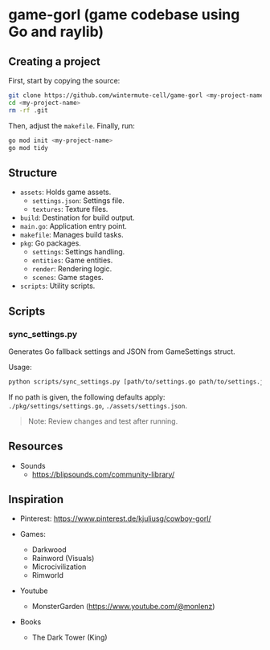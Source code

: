 <!-- LTeX: language=en-US -->
# game-gorl (game codebase using Go and raylib)
## Creating a project
First, start by copying the source:
```bash
git clone https://github.com/wintermute-cell/game-gorl <my-project-name>
cd <my-project-name>
rm -rf .git
```
Then, adjust the `makefile`. Finally, run:
```bash
go mod init <my-project-name>
go mod tidy
```

## Structure
- `assets`: Holds game assets.
  - `settings.json`: Settings file.
  - `textures`: Texture files.
- `build`: Destination for build output.
- `main.go`: Application entry point.
- `makefile`: Manages build tasks.
- `pkg`: Go packages.
  - `settings`: Settings handling.
  - `entities`: Game entities.
  - `render`: Rendering logic.
  - `scenes`: Game stages.
- `scripts`: Utility scripts.

## Scripts

### sync_settings.py
Generates Go fallback settings and JSON from GameSettings struct.

Usage:
```bash
python scripts/sync_settings.py [path/to/settings.go path/to/settings.json]
```
If no path is given, the following defaults apply: `./pkg/settings/settings.go`,
`./assets/settings.json`.

> Note: Review changes and test after running.

## Resources
- Sounds
    - https://blipsounds.com/community-library/

## Inspiration
- Pinterest: https://www.pinterest.de/kjuliusg/cowboy-gorl/
- Games:
    - Darkwood
    - Rainword (Visuals)
    - Microcivilization
    - Rimworld

- Youtube
    - MonsterGarden (https://www.youtube.com/@monlenz)

- Books
    - The Dark Tower (King)
